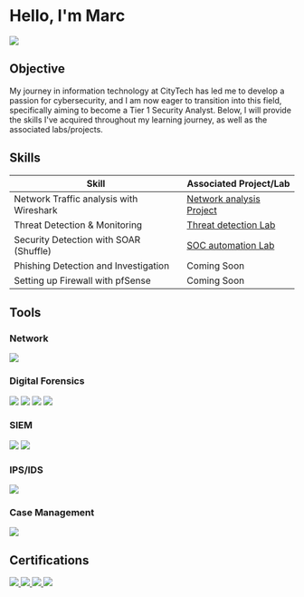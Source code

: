 # Hello, I'm Marc
<a href="https://www.linkedin.com/in/mpolidor/)"><img src="https://img.shields.io/badge/-LinkedIn-0072b1?&style=for-the-badge&logo=linkedin&logoColor=white" /></a>

## Objective

My journey in information technology at CityTech has led me to develop a passion for cybersecurity, and I am now eager to transition into this field, specifically aiming to become a Tier 1 Security Analyst. Below, I will provide the skills I've acquired throughout my learning journey, as well as the associated labs/projects.

## Skills

| Skill                                         | Associated Project/Lab         |
|-----------------------------------------------|----------------------------|
| Network Traffic analysis with Wireshark | <a href="https://github.com/MarcPayz/Network-Traffic-Analysis-Lab/tree/main">Network analysis Project</a>|
| Threat Detection & Monitoring        | <a href="https://github.com/MarcPayz/Detection-Monitoring-Lab"> Threat detection Lab |
| Security Detection with SOAR (Shuffle)      | <a href="https://github.com/MarcPayz/SOC-Detection-Lab"> SOC automation Lab|
| Phishing Detection and Investigation      | Coming Soon |
| Setting up Firewall with pfSense |Coming Soon

## Tools


### Network
<div>
    <img src="https://img.shields.io/badge/-Wireshark-1679A7?&style=for-the-badge&logo=Wireshark&logoColor=white" />
</div>

### Digital Forensics
<div>
    <img src="https://img.shields.io/badge/-Autopsy-1679A7?style=for-the-badge&logo=tools&logoColor=white" />
    <img src="https://img.shields.io/badge/-Volatility-1679A7?style=for-the-badge&logo=tools&logoColor=gray" />
    <img src="https://img.shields.io/badge/-KAPE-1679A7?style=for-the-badge&logo=tools&logoColor=black" />
    <img src="https://img.shields.io/badge/-FTK Imager-1679A7?style=for-the-badge&logo=tools&logoColor=red" />


</div>


### SIEM
<div>
    <img src="https://img.shields.io/badge/-Splunk-000000?&style=for-the-badge&logo=Splunk&logoColor=white" />
    <img src="https://img.shields.io/badge/-Wazuh-1E1E1E?style=for-the-badge&logo=Wazuh&logoColor=white" />
</div>

### IPS/IDS
<div>
    <img src="https://img.shields.io/badge/-Snort-4B8BBE?&style=for-the-badge&logo=Snort&logoColor=white" />
</div>

### Case Management
<div>
    <img src="https://img.shields.io/badge/-TheHive-FF7E2D?&style=for-the-badge&logo=TheHive&logoColor=white" />
</div>

## Certifications
<div>

<a href="https://www.credly.com/badges/fb8de288-e906-4a12-8f5f-2f40e2a9be98">
  <img src="https://img.shields.io/badge/-Blue%20Team%20Level%201-0000FF?&style=for-the-badge&logo=YourLogo&logoColor=white" />
</a>
    
<a href="https://www.credly.com/earner/earned/badge/1f2a10e6-8a0c-412c-8f2c-d573dbbb2bd0">
  <img src="https://img.shields.io/badge/-Security%2B-FF0000?&style=for-the-badge&logo=CompTIA&logoColor=white" />
</a>
  
  <a href="https://www.credly.com/earner/earned/badge/7f85161c-239d-4506-a2fe-370a16c9e50c">
  <img src="https://img.shields.io/badge/-Network%2B-0077FF?&style=for-the-badge&logo=CompTIA&logoColor=white" />
</a>

  <a href="https://www.credly.com/earner/earned/badge/d8f84d98-36de-4e1e-9ae9-c53690d3072b">
  <img src="https://img.shields.io/badge/-A%2B-4D4D4D?&style=for-the-badge&logo=CompTIA&logoColor=white" />
</a>
</div>

